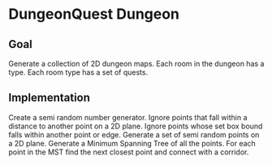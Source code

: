 # DungeonQuest Dungeon

## Goal
Generate a collection of 2D dungeon maps. Each room in the dungeon has a type.
Each room type has a set of quests.

## Implementation
Create a semi random number generator.
Ignore points that fall within a distance to another point on a 2D plane.
Ignore points whose set box bound falls within another point or edge.
Generate a set of semi random points on a 2D plane.
Generate a Minimum Spanning Tree of all the points.
For each point in the MST find the next closest point and connect with a
corridor.